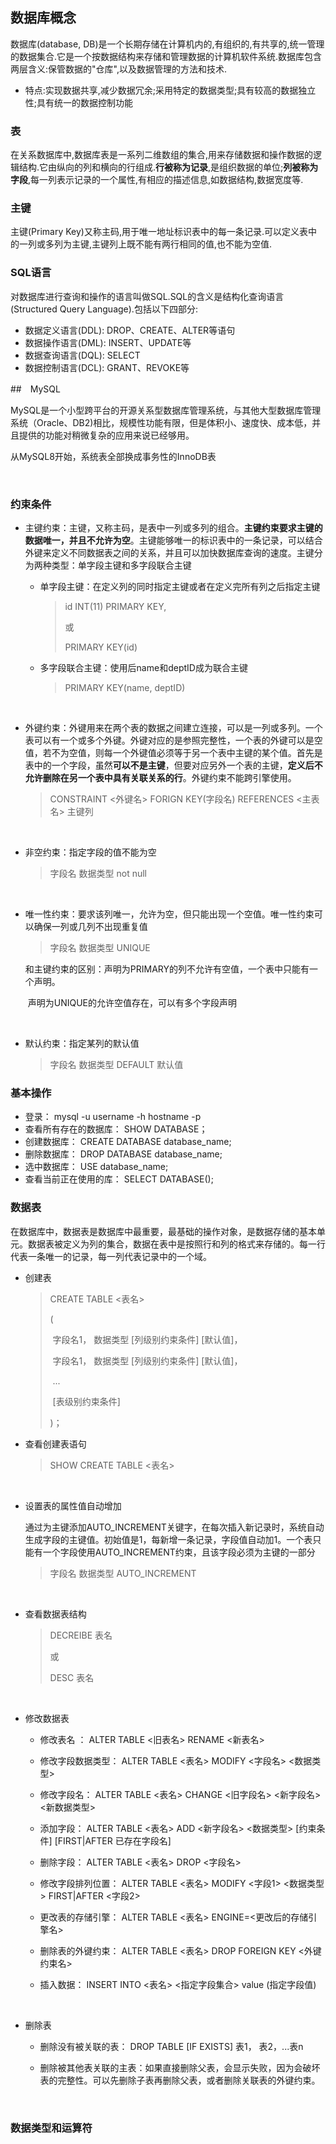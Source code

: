 ## 数据库概念

数据库(database, DB)是一个长期存储在计算机内的,有组织的,有共享的,统一管理的数据集合.它是一个按数据结构来存储和管理数据的计算机软件系统.数据库包含两层含义:保管数据的"仓库",以及数据管理的方法和技术.

- 特点:实现数据共享,减少数据冗余;采用特定的数据类型;具有较高的数据独立性;具有统一的数据控制功能



### 表

在关系数据库中,数据库表是一系列二维数组的集合,用来存储数据和操作数据的逻辑结构.它由纵向的列和横向的行组成.**行被称为记录**,是组织数据的单位;**列被称为字段**,每一列表示记录的一个属性,有相应的描述信息,如数据结构,数据宽度等.



### 主键

主键(Primary Key)又称主码,用于唯一地址标识表中的每一条记录.可以定义表中的一列或多列为主键,主键列上既不能有两行相同的值,也不能为空值.



### SQL语言

对数据库进行查询和操作的语言叫做SQL.SQL的含义是结构化查询语言(Structured Query Language).包括以下四部分:

- 数据定义语言(DDL):   DROP、CREATE、ALTER等语句
- 数据操作语言(DML): INSERT、UPDATE等
- 数据查询语言(DQL):  SELECT
- 数据控制语言(DCL): GRANT、REVOKE等



##　MySQL

MySQL是一个小型跨平台的开源关系型数据库管理系统，与其他大型数据库管理系统（Oracle、DB2)相比，规模性功能有限，但是体积小、速度快、成本低，并且提供的功能对稍微复杂的应用来说已经够用。

从MySQL8开始，系统表全部换成事务性的InnoDB表 

​	

### 约束条件

- 主键约束：主键，又称主码，是表中一列或多列的组合。**主键约束要求主键的数据唯一，并且不允许为空**。主键能够唯一的标识表中的一条记录，可以结合外键来定义不同数据表之间的关系，并且可以加快数据库查询的速度。主键分为两种类型：单字段主键和多字段联合主键

  - 单字段主键：在定义列的同时指定主键或者在定义完所有列之后指定主键

    > id    INT(11)    PRIMARY  KEY,
    >
    > 或
    >
    > PRIMARY  KEY(id)

  - 多字段联合主键：使用后name和deptID成为联合主键

    >  PRIMARY KEY(name, deptID)

    ​				

- 外键约束：外键用来在两个表的数据之间建立连接，可以是一列或多列。一个表可以有一个或多个外键。外键对应的是参照完整性，一个表的外键可以是空值，若不为空值，则每一个外键值必须等于另一个表中主键的某个值。首先是表中的一个字段，虽然**可以不是主键**，但要对应另外一个表的主键，**定义后不允许删除在另一个表中具有关联关系的行**。外键约束不能跨引擎使用。

  > CONSTRAINT  <外键名> FORIGN KEY(字段名)   REFERENCES  <主表名>  主键列

  ​		

- 非空约束：指定字段的值不能为空

  > 字段名   数据类型   not  null

  ​		

- 唯一性约束：要求该列唯一，允许为空，但只能出现一个空值。唯一性约束可以确保一列或几列不出现重复值

  > 字段名   数据类型   UNIQUE

  和主键约束的区别：声明为PRIMARY的列不允许有空值，一个表中只能有一个声明。

  ​								   声明为UNIQUE的允许空值存在，可以有多个字段声明

  ​	

- 默认约束：指定某列的默认值

  > 字段名  数据类型  DEFAULT 默认值





### 基本操作

- 登录：                       mysql   -u username  -h hostname -p 
- 查看所有存在的数据库： SHOW DATABASE；
- 创建数据库：                    CREATE DATABASE  database_name;
- 删除数据库：                    DROP DATABASE  database_name;
- 选中数据库：                    USE database_name;
- 查看当前正在使用的库：  SELECT  DATABASE();



### 数据表

在数据库中，数据表是数据库中最重要，最基础的操作对象，是数据存储的基本单元。数据表被定义为列的集合，数据在表中是按照行和列的格式来存储的。每一行代表一条唯一的记录，每一列代表记录中的一个域。

- 创建表 

  > CREATE TABLE <表名>
  >
  > (
  >
  > ​	字段名1，  数据类型  [列级别约束条件] [默认值]，
  >
  > ​	字段名1，  数据类型  [列级别约束条件] [默认值]，
  >
  > ​	...
  >
  > ​	[表级别约束条件]
  >
  > )；



- 查看创建表语句

  > SHOW  CREATE  TABLE  <表名>

  ​		

- 设置表的属性值自动增加

  通过为主键添加AUTO_INCREMENT关键字，在每次插入新记录时，系统自动生成字段的主键值。初始值是1，每新增一条记录，字段值自动加1。一个表只能有一个字段使用AUTO_INCREMENT约束，且该字段必须为主键的一部分

  > 字段名  数据类型  AUTO_INCREMENT

  ​	

- 查看数据表结构

  > DECREIBE 表名
  >
  > 或
  >
  > DESC  表名

  ​		

- 修改数据表

  - 修改表名 ：  					ALTER  TABLE   <旧表名>  RENAME <新表名>

  - 修改字段数据类型：        ALTER  TABLE   <表名>  MODIFY  <字段名> <数据类型>

  - 修改字段名：                   ALTER   TABLE   <表名>   CHANGE <旧字段名> <新字段名> <新数据类型>

  - 添加字段：                       ALTER   TABLE   <表名>    ADD   <新字段名> <数据类型>  [约束条件] [FIRST|AFTER 已存在字段名]

  - 删除字段：                       ALTER   TABLE   <表名>   DROP   <字段名>

  - 修改字段排列位置：        ALTER   TABLE   <表名>    MODIFY  <字段1>  <数据类型>  FIRST|AFTER <字段2>

  - 更改表的存储引擎：        ALTER   TABLE   <表名>    ENGINE=<更改后的存储引擎名>

  - 删除表的外键约束：        ALTER   TABLE   <表名>   DROP  FOREIGN   KEY  <外键约束名>

  - 插入数据：                       INSERT  INTO      <表名>  <指定字段集合>  value (指定字段值) 

    ​	

- 删除表

  - 删除没有被关联的表：       DROP  TABLE  [IF EXISTS]  表1， 表2，...表n

  - 删除被其他表关联的主表：如果直接删除父表，会显示失败，因为会破坏表的完整性。可以先删除子表再删除父表，或者删除关联表的外键约束。

    ​			   
  
  
  
  

### 数据类型和运算符

 